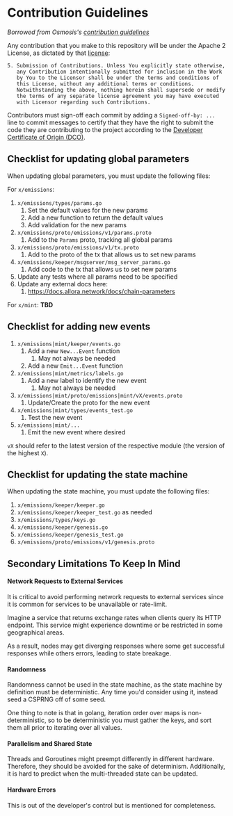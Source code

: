 # Contribution Guidelines

*Borrowed from Osmosis's [contribution guidelines](https://github.com/osmosis-labs/osmosis/blob/main/CONTRIBUTING.md)*

Any contribution that you make to this repository will
be under the Apache 2 License, as dictated by that
[license](http://www.apache.org/licenses/LICENSE-2.0.html):

~~~
5. Submission of Contributions. Unless You explicitly state otherwise,
   any Contribution intentionally submitted for inclusion in the Work
   by You to the Licensor shall be under the terms and conditions of
   this License, without any additional terms or conditions.
   Notwithstanding the above, nothing herein shall supersede or modify
   the terms of any separate license agreement you may have executed
   with Licensor regarding such Contributions.
~~~

Contributors must sign-off each commit by adding a `Signed-off-by: ...`
line to commit messages to certify that they have the right to submit
the code they are contributing to the project according to the
[Developer Certificate of Origin (DCO)](https://developercertificate.org/).


## Checklist for updating global parameters

When updating global parameters, you must update the following files:

For `x/emissions`:

1. `x/emissions/types/params.go`
   1. Set the default values for the new params
   2. Add a new function to return the default values
   3. Add validation for the new params
2. `x/emissions/proto/emissions/v1/params.proto`
   1. Add to the `Params` proto, tracking all global params
3. `x/emissions/proto/emissions/v1/tx.proto`
   1. Add to the proto of the tx that allows us to set new params
4. `x/emissions/keeper/msgserver/msg_server_params.go`
   1. Add code to the tx that allows us to set new params
5. Update any tests where all params need to be specified
6. Update any external docs here:
   1. https://docs.allora.network/docs/chain-parameters

For `x/mint`:
__TBD__

## Checklist for adding new events

1. `x/emissions|mint/keeper/events.go`
   1. Add a new `New...Event` function
      1. May not always be needed
   2. Add a new `Emit...Event` function
2. `x/emissions|mint/metrics/labels.go`
   1. Add a new label to identify the new event
      1. May not always be needed
3. `x/emissions|mint/proto/emissions|mint/vX/events.proto`
   1. Update/Create the proto for the new event
4. `x/emissions|mint/types/events_test.go`
   1. Test the new event
5. `x/emissions|mint/...`
   1. Emit the new event where desired

`vX` should refer to the latest version of the respective module (the version of the highest `X`).

## Checklist for updating the state machine

When updating the state machine, you must update the following files:

1. `x/emissions/keeper/keeper.go`
2. `x/emissions/keeper/keeper_test.go` as needed
3. `x/emissions/types/keys.go`
4. `x/emissions/keeper/genesis.go`
5. `x/emissions/keeper/genesis_test.go`
6. `x/emissions/proto/emissions/v1/genesis.proto`


## Secondary Limitations To Keep In Mind

#### Network Requests to External Services

It is critical to avoid performing network requests to external services since it is common for services to be unavailable or rate-limit.

Imagine a service that returns exchange rates when clients query its HTTP endpoint. This service might experience downtime or be restricted in some geographical areas.

As a result, nodes may get diverging responses where some get successful responses while others errors, leading to state breakage.

#### Randomness

Randomness cannot be used in the state machine, as the state machine by definition must be deterministic. Any time you'd consider using it, instead seed a CSPRNG off of some seed.

One thing to note is that in golang, iteration order over maps is non-deterministic, so to be deterministic you must gather the keys, and sort them all prior to iterating over all values.

#### Parallelism and Shared State

Threads and Goroutines might preempt differently in different hardware. Therefore, they should be avoided for the sake of determinism. Additionally, it is hard to predict when the multi-threaded state can be updated.

#### Hardware Errors
This is out of the developer's control but is mentioned for completeness.
